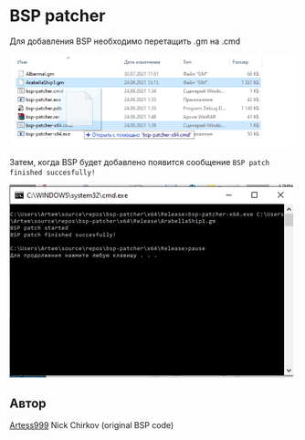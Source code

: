 # BSP patcher

Для добавления BSP необходимо перетащить .gm на .cmd

![move.img](readme-img/move.png)

Затем, когда BSP будет добавлено появится сообщение `BSP patch finished succesfully!`

![console.img](readme-img/console.png)

## Автор

[Artess999](https://github.com/Artess999)
Nick Chirkov (original BSP code)

